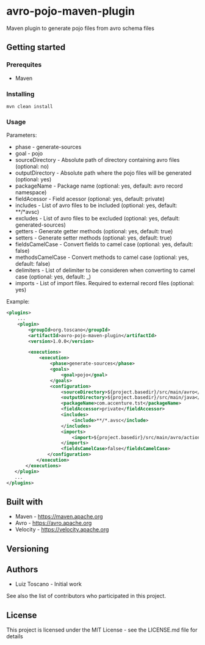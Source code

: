 # avro-pojo-maven-plugin
Maven plugin to generate pojo files from avro schema files

## Getting started

### Prerequites
* Maven

### Installing

```
mvn clean install
```

### Usage
Parameters:
* phase - generate-sources
* goal - pojo
* sourceDirectory - Absolute path of directory containing avro files (optional: no)
* outputDirectory - Absolute path where the pojo files will be generated (optional: yes)
* packageName - Package name (optional: yes, default: avro record namespace)
* fieldAcessor - Field acessor (optional: yes, default: private)
* includes - List of avro files to be included (optional: yes, default: **/*avsc)
* excludes - List of avro files to be excluded (optional: yes, default: generated-sources)
* getters - Generate getter methods (optional: yes, default: true)
* setters - Generate setter methods (optional: yes, default: true)
* fieldsCamelCase - Convert fields to camel case (optional: yes, default: false)
* methodsCamelCase - Convert methods to camel case (optional: yes, default: false)
* delimiters - List of delimiter to be consideren when converting to camel case (optional: yes, default: _)
* imports - List of import files. Required to external record files (optional: yes)

Example:

```xml
<plugins>
    ...
    <plugin>
        <groupId>org.toscano</groupId>
        <artifactId>avro-pojo-maven-plugin</artifactId>
        <version>1.0.0</version>

        <executions>
            <execution>
                <phase>generate-sources</phase>
                <goals>
                    <goal>pojo</goal>
                </goals>
                <configuration>
                    <sourceDirectory>${project.basedir}/src/main/avro</sourceDirectory>
                    <outputDirectory>${project.basedir}/src/main/java</outputDirectory>
                    <packageName>com.accenture.tst</packageName>
                    <fieldAccessor>private</fieldAccessor>
                    <includes>
                        <include>**/*.avsc</include>
                    </includes>
                    <imports>
                        <import>${project.basedir}/src/main/avro/action.avsc</import>
                    </imports>
                    <fieldsCamelCase>false</fieldsCamelCase>
               </configuration>
           </execution>
       </executions>
   </plugin>
   ...
</plugins>
```

## Built with

* Maven - https://maven.apache.org
* Avro - https://avro.apache.org
* Velocity - https://velocity.apache.org

## Versioning

## Authors

* Luiz Toscano - Initial work

See also the list of contributors who participated in this project.

## License

This project is licensed under the MIT License - see the LICENSE.md file for details
